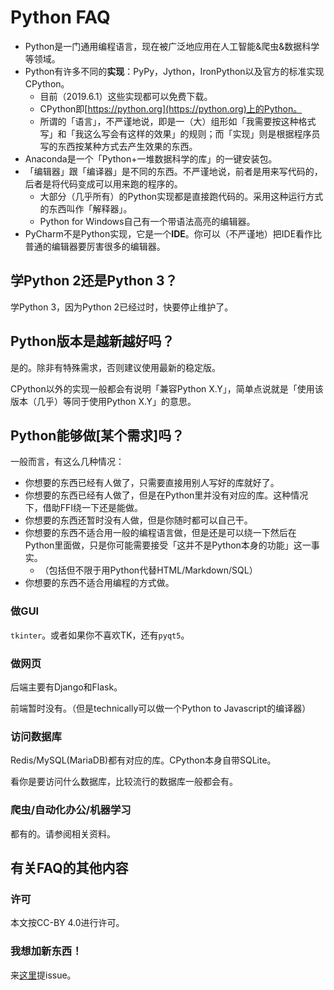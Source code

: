 # Python FAQ

+ Python是一门通用编程语言，现在被广泛地应用在人工智能&爬虫&数据科学等领域。
+ Python有许多不同的**实现**：PyPy，Jython，IronPython以及官方的标准实现CPython。
  - 目前（2019.6.1）这些实现都可以免费下载。
  - CPython即[https://python.org](https://python.org)上的Python。
  - 所谓的「语言」，不严谨地说，即是一（大）组形如「我需要按这种格式写」和「我这么写会有这样的效果」的规则；而「实现」则是根据程序员写的东西按某种方式去产生效果的东西。
+ Anaconda是一个「Python+一堆数据科学的库」的一键安装包。
+ 「编辑器」跟「编译器」是不同的东西。不严谨地说，前者是用来写代码的，后者是将代码变成可以用来跑的程序的。
  - 大部分（几乎所有）的Python实现都是直接跑代码的。采用这种运行方式的东西叫作「解释器」。
  - Python for Windows自己有一个带语法高亮的编辑器。
+ PyCharm不是Python实现，它是一个**IDE**。你可以（不严谨地）把IDE看作比普通的编辑器要厉害很多的编辑器。

## 学Python 2还是Python 3？

学Python 3，因为Python 2已经过时，快要停止维护了。

## Python版本是越新越好吗？

是的。除非有特殊需求，否则建议使用最新的稳定版。

CPython以外的实现一般都会有说明「兼容Python X.Y」，简单点说就是「使用该版本（几乎）等同于使用Python X.Y」的意思。

## Python能够做[某个需求]吗？

一般而言，有这么几种情况：

+ 你想要的东西已经有人做了，只需要直接用别人写好的库就好了。
+ 你想要的东西已经有人做了，但是在Python里并没有对应的库。这种情况下，借助FFI绕一下还是能做。
+ 你想要的东西还暂时没有人做，但是你随时都可以自己干。
+ 你想要的东西不适合用一般的编程语言做，但是还是可以绕一下然后在Python里面做，只是你可能需要接受「这并不是Python本身的功能」这一事实。
  - （包括但不限于用Python代替HTML/Markdown/SQL）
+ 你想要的东西不适合用编程的方式做。

### 做GUI

`tkinter`。或者如果你不喜欢TK，还有`pyqt5`。

### 做网页

后端主要有Django和Flask。

前端暂时没有。（但是technically可以做一个Python to Javascript的编译器）

### 访问数据库

Redis/MySQL(MariaDB)都有对应的库。CPython本身自带SQLite。

看你是要访问什么数据库，比较流行的数据库一般都会有。

### 爬虫/自动化办公/机器学习

都有的。请参阅相关资料。

## 有关FAQ的其他内容

### 许可
本文按CC-BY 4.0进行许可。

### 我想加新东西！
来[这里](https://github.com/bctnry/public/issues)提issue。

